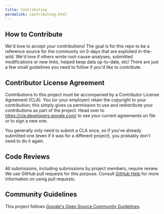 ```yaml
---
title: Contributing
permalink: contributing.html
---
```


## How to Contribute

We'd love to accept your contributions! The goal is for this repo to be a reference source for the community on 0-days that are exploited in-the-wild. We'd love if others wrote root-cause-analyses, submitted modifications or new links, helped keep data up-to-date, etc! There are
just a few small guidelines you need to follow if you'd like to contribute.

## Contributor License Agreement

Contributions to this project must be accompanied by a Contributor License
Agreement (CLA). You (or your employer) retain the copyright to your
contribution; this simply gives us permission to use and redistribute your
contributions as part of the project. Head over to
<https://cla.developers.google.com/> to see your current agreements on file or
to sign a new one.

You generally only need to submit a CLA once, so if you've already submitted one
(even if it was for a different project), you probably don't need to do it
again.

## Code Reviews

All submissions, including submissions by project members, require review. We
use GitHub pull requests for this purpose. Consult
[GitHub Help](https://help.github.com/articles/about-pull-requests/) for more
information on using pull requests.

## Community Guidelines

This project follows
[Google's Open Source Community Guidelines](https://opensource.google/conduct/).
